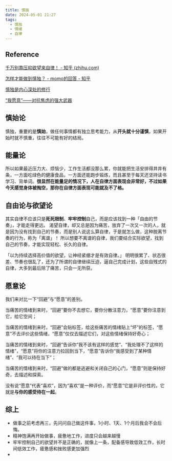 ```yaml
---
title: 慎独
date: 2024-05-01 21:27
tags:
  - 慎独
  - 情绪
  - 自律
---
```

## Reference

[千万别靠压抑欲望来自律！ - 知乎 (zhihu.com)](https://zhuanlan.zhihu.com/p/680954424)

[怎样才能做到慎独？ - momo的回答 - 知乎](https://www.zhihu.com/question/418155219/answer/1442940277)

[慎独是内心深处的修行](http://www.81.cn/jfjbmap/content/2020-11/17/content_276054.htm)

[“我愿意”——对抗焦虑的强大武器](https://zhuanlan.zhihu.com/p/468585897)

## 慎始论

慎独，重要的是**慎始**，做任何事情都有独立思考能力，从**开头就十分谨慎**，如果开始时就不慎重，往往不可能有好的结局。

## 能量论

所以如果最近压力大、烦恼少，工作生活都没那么累，你就能把生活安排得井井有条，一方面吃绿色的健康食品，一方面还能跑步锻炼，而且甚至于每天还坚持读书学习、背单词。**很显然在能量足的情况下，人在自律方面表现会非常好，不过如果今天感觉身体被掏空，那你在自律方面表现可能就及不了格。**

## 自由论与欲望论

其实自律不应该只是**死死限制**、**牢牢控制**自己，而是应该找到一种「自由的节奏」，才能走得更远。 渴望自律，却又总是因为痛苦，放弃了一次又一次的人，就是因为没有找到自己的节奏，而是别人说这么算自律，于是就怎么做，这种脱离节奏的行为，称为「离谱」！ 所以想要不离谱的自律，我们要结合实际欲望，找到自己的节奏，才能实现轻松、长久的自律。

「以为持续选择高价值的欲望，让神经紧绷才是有效自律。」 明明很累了、状态很差、节奏也很乱了，还为了所谓的自律继续压迫，逼自己完成计划，这些自残式的自律，大多到最后除了痛苦，只会一无所获。

## 愿意论

我们来对比一下“回避”与“愿意”的差别。

当痛苦的情绪到来时，“回避”要你不去想它，要你分散注意力，“愿意”要你注意到它，给它空间；

当痛苦的情绪到来时，“回避”会贴标签，给这些痛苦的情绪贴上“坏”的标签，“愿意”不去评价这些情绪，“愿意”仅仅去描述它们，对这些情绪保持好奇心；

当痛苦的情绪到来时，“回避”告诉你“我不该有这样的感觉”、“我处理不了这样的情绪”，“愿意”将你的注意力拉回到当下，“愿意”告诉你“我感受到了某种情绪”、“我可以待在当下”；

当痛苦的情绪到来时，“回避”做的都是逃避和关闭自己的心门，“愿意”则是保持好奇，去描述和探索。

没有说“愿意”代表“喜欢”，因为“喜欢”是一种评价，而“愿意”它是非评价性的，它就是**与你的感受待在一起**。

## 综上

- 做事之前考虑再三，先问问自己做这件事，1小时、1天、1个月后我会不会后悔。
- 精神饱满再开始做事，疲惫地工作，进度只会越来越慢
- 牢牢控制自己的欲望并不是正确的，就像上一条，配备感导致低效工作，长时间低效工作，疲惫感和挫败感更加强烈
- 